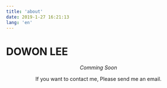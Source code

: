 ```yaml
---
title: 'about'
date: 2019-1-27 16:21:13
lang: 'en'
---
```


# DOWON LEE

<div align="center">

_Comming Soon_

If you want to contact me, Please send me an email.
</div>
